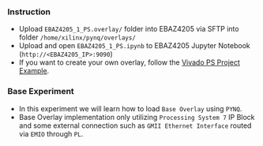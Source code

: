 ### Instruction
- Upload `EBAZ4205_1_PS.overlay/` folder into EBAZ4205 via SFTP into folder `/home/xilinx/pynq/overlays/`
- Upload and open `EBAZ4205_1_PS.ipynb` to EBAZ4205 Jupyter Notebook (`http://<EBAZ4205_IP>:9090`)
- If you want to create your own overlay, follow the [Vivado PS Project Example](../../Vivado/1_PS/EBAZ4205_1_PS.vivado/).
### Base Experiment
- In this experiment we will learn how to load `Base Overlay` using `PYNQ`.
- Base Overlay implementation only utilizing `Processing System 7` IP Block and some external connection such as `GMII Ethernet Interface` routed via `EMIO` through `PL`.
